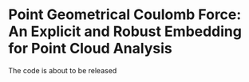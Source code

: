 # Point Geometrical Coulomb Force: An Explicit and Robust Embedding for Point Cloud Analysis

The code is about to be released

